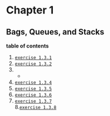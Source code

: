 # Chapter 1
## Bags, Queues, and Stacks


**table of contents**  
1. [`exercise 1.3.1`](https://github.com/breakthatbass/algorithms/blob/main/chap1/bags_queues_stacks/FixedCapStack.java)  
2. [`exercise 1.3.2`](https://github.com/breakthatbass/algorithms/blob/main/chap1/bags_queues_stacks/FixedCapStack.java)  
3. -
4. [`exercise 1.3.4`](https://github.com/breakthatbass/algorithms/blob/main/chap1/bags_queues_stacks/Parentheses.java)  
5. [`exercise 1.3.5`](https://github.com/breakthatbass/algorithms/blob/main/chap1/bags_queues_stacks/ex05.java)  
6. [`exercise 1.3.6`](https://github.com/breakthatbass/algorithms/blob/main/chap1/bags_queues_stacks/ex06.java)  
7. [`exercise 1.3.7`](https://github.com/breakthatbass/algorithms/blob/main/chap1/bags_queues_stacks/Stack.java)  
8.[`exercise 1.3.8`](https://github.com/breakthatbass/algorithms/blob/main/chap1/bags_queues_stacks/ResizeArrayStack.java)
